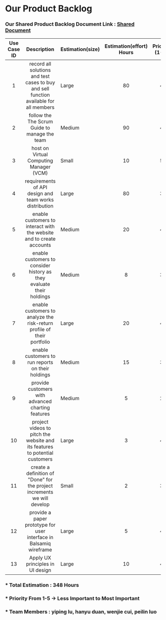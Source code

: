 # Our Product Backlog

### Our Shared Product Backlog Document Link : [Shared Document](https://docs.google.com/document/d/13eby8dVZs0vQN_zgACrSO7z2uPJ3lErKs6IE7Yr6uS8/edit?usp=sharing)

| Use Case ID |                         Description                          | Estimation(size) | Estimation(effort) Hours | Priority (1-5) |                   Developer                   |
| :---------: | :----------------------------------------------------------: | ---------------- | :----------------------: | :------------: | :-------------------------------------------: |
|      1      | record all solutions and test cases to buy and sell function available for all members | Large            |            80            |       4        |             yiping lu, hanyu duan             |
|      2      |        follow the The Scrum Guide to manage the team         | Medium           |            90            |       4        | yiping lu, hanyu duan, wenjie cui, peilin luo |
|      3      |           host on Virtual Computing Manager (VCM)            | Small            |            10            |       5        |                  peilin luo                   |
|      4      |    requirements of API design and team works distribution    | Large            |            80            |       3        |            hanyu duan, wenjie cui             |
|      5      | enable customers to interact with the website and to create accounts | Medium           |            20            |       4        |             yiping lu, hanyu duan             |
|      6      | enable customers to consider history as they evaluate their holdings | Medium           |            8             |       3        |             peilin luo, yiping lu             |
|      7      | enable customers to analyze the risk-return profile of their portfolio | Large            |            20            |       4        |            hanyu duan, wenjie cui             |
|      8      |      enable customers to run reports on their holdings       | Medium           |            15            |       3        |            wenjie cui, peilin luo             |
|      9      |      provide customers with advanced charting features       | Medium           |            5             |       2        |             wenjie cui, yiping lu             |
|     10      | project videos to pitch the website and its features to potential customers | Large            |            3             |       4        | yiping lu, hanyu duan, wenjie cui, peilin luo |
|     11      | create a definition of "Done" for the project increments we will develop | Small            |            2             |       3        | yiping lu, hanyu duan, wenjie cui, peilin luo |
|     12      | provide a paper prototype for user interface in Balsamiq wireframe | Large            |            5             |       4        |             peilin luo, yiping lu             |
|     13      |               Apply UX principles in UI design               | Large            |            10            |       4        |             yiping lu, hanyu duan             |

### * Total Estimation : 348 Hours

### * Priority From 1-5  -> Less Important to Most Important

### * Team Members : yiping lu, hanyu duan, wenjie cui, peilin luo